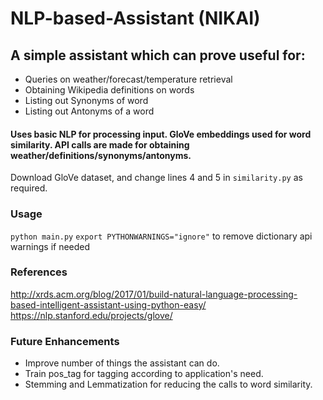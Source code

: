 # NLP-based-Assistant (NIKAI)
## A simple assistant which can prove useful for: 
* Queries on weather/forecast/temperature retrieval
* Obtaining Wikipedia definitions on words
* Listing out Synonyms of word
* Listing out Antonyms of a word

#### Uses basic NLP for processing input. GloVe embeddings used for word similarity. API calls are made for obtaining weather/definitions/synonyms/antonyms.

Download GloVe dataset, and change lines 4 and 5 in ```similarity.py``` as required. 

### Usage

```python main.py```
```export PYTHONWARNINGS="ignore"``` to remove dictionary api warnings if needed


### References
http://xrds.acm.org/blog/2017/01/build-natural-language-processing-based-intelligent-assistant-using-python-easy/
https://nlp.stanford.edu/projects/glove/

### Future Enhancements
* Improve number of things the assistant can do.
* Train pos_tag for tagging according to application's need.
* Stemming and Lemmatization for reducing the calls to word similarity.
